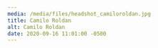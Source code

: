 ```yaml
---
media: /media/files/headshot_camiloroldan.jpg
title: Camilo Roldan
alt: Camilo Roldan
date: 2020-09-16 11:01:00 -0500
---
```

